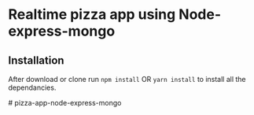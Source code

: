 # Realtime pizza app using Node-express-mongo

## Installation 
After download or clone run `npm install` OR `yarn install` to install all the dependancies.

#   p i z z a - a p p - n o d e - e x p r e s s - m o n g o 
 
 
